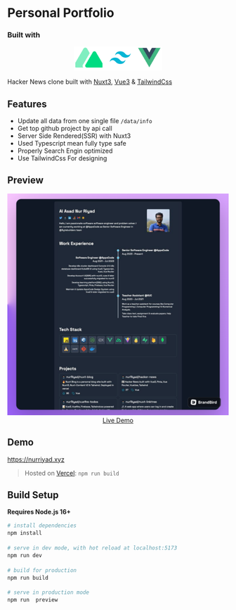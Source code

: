# Personal Portfolio

### Built with

<p align="center">
    <img width="200" src="./app/assets/img/logo.png">
</p>

Hacker News clone built with [Nuxt3](https://nuxt.com), [Vue3](https://vuejs.org) & [TailwindCss](https://tailwindcss.com/)

## Features

- Update all data from one single file `/data/info`
- Get top github project by api call
- Server Side Rendered(SSR) with Nuxt3
- Used Typescript mean fully type safe
- Properly Search Engin optimized
- Use TailwindCss For designing

## Preview

<p align="center">
  <a href="https://nurriyad.xyz" target="_blank">
    <img width="1090" src="./assets/img/screely-1.png">
    <br>
    Live Demo
  </a>
</p>

## Demo

https://nurriyad.xyz

> Hosted on [Vercel](https://vercel.com/): `npm run build`

## Build Setup

**Requires Node.js 16+**

```bash
# install dependencies
npm install

# serve in dev mode, with hot reload at localhost:5173
npm run dev

# build for production
npm run build

# serve in production mode
npm run  preview

```
